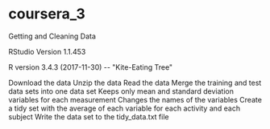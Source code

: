 # coursera_3
Getting and Cleaning Data

RStudio
Version 1.1.453

R version 3.4.3 (2017-11-30) -- "Kite-Eating Tree"

Download the data
Unzip the data
Read the data
Merge the training and test data sets into one data set
Keeps only mean and standard deviation variables for each measurement
Changes the names of the variables
Create a tidy set with the average of each variable for each activity and each subject
Write the data set to the tidy_data.txt file
